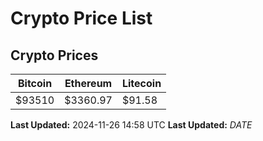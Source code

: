 # Crypto Price List

## Crypto Prices
| Bitcoin | Ethereum | Litecoin |
| ------- | -------- | -------- |
| $93510 | $3360.97 | $91.58 |
**Last Updated:** 2024-11-26 14:58 UTC
**Last Updated:** $DATE$
